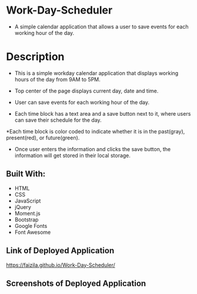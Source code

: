 # Work-Day-Scheduler

* A simple calendar application that allows a user to save events for each working hour of the day.

# Description

* This is a simple workday calendar application that displays working hours of the day from 9AM to 5PM. 

* Top center of the page displays current day, date and time.

* User can save events for each working hour of the day.

* Each time block has a text area and a save button next to it, where users can save their schedule for the day.

*Each time block is color coded to indicate whether it is in the past(gray), present(red), or future(green).

* Once user enters the information and clicks the save button, the information will get stored in their local storage.

## Built With:

* HTML
* CSS
* JavaScript
* jQuery
* Moment.js
* Bootstrap
* Google Fonts
* Font Awesome

## Link of Deployed Application

https://faizila.github.io/Work-Day-Scheduler/

## Screenshots of Deployed Application
